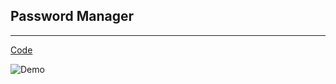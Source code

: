 ## Password Manager

---

[Code](https://github.com/BonsenW/python-beginner-collection/blob/1430fa7918374f60f2ee5292529565aa7f3fc96c/proj/Password%20Manager/main.py)

![Demo](https://github.com/BonsenW/python-beginner-collection/blob/1430fa7918374f60f2ee5292529565aa7f3fc96c/proj/Password%20Manager/demo.gif)
